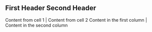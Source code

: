 First Header  Second Header
-------------------------
Content from cell 1 | Content from cell 2
Content in the first column | Content in the second column
